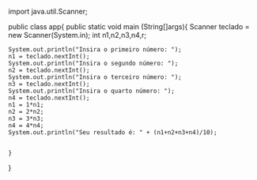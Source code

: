 import java.util.Scanner;

public class app{
    public static void main (String[]args){
     Scanner teclado = new Scanner(System.in);
        int n1,n2,n3,n4,r; 

    System.out.println("Insira o primeiro número: ");
    n1 = teclado.nextInt();
    System.out.println("Insira o segundo número: ");
    n2 = teclado.nextInt();
    System.out.println("Insira o terceiro número: ");
    n3 = teclado.nextInt();
    System.out.println("Insira o quarto número: ");
    n4 = teclado.nextInt(); 
    n1 = 1*n1;
    n2 = 2*n2;
    n3 = 3*n3;
    n4 = 4*n4;
    System.out.println("Seu resultado é: " + (n1+n2+n3+n4)/10);

             
    }

}
